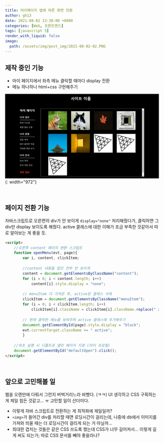```yaml
---
title: 마이페이지 탭에 따른 화면 전환
author: gh13
date: 2021-08-02 13:38:00 +0800
categories: [Web, 프론트엔드]
tags: [javascript 5]
render_with_liquid: false
image:
  path: /assets/img/post_img/2021-08-02-02.PNG
---
```


## 제작 중인 기능

- 마이 페이지에서 좌측 메뉴 클릭할 때마다 display 전환
- 메뉴 하나하나 html+css 구현해주기

![mypage result gif](/assets/img/post_img/2021-08-02-01.gif){: width="972"}

<br/>

## 페이지 전환 기능

자바스크립트로 오른편의 div가 안 보이게 `display="none"` 처리해줬다가, 클릭하면 그 div만 display 보이도록 해줬다. active 클래스에 대한 이해가 조금 부족한 것같아서 따로 알아보는 게 좋을 듯.

```html
<script>
	//오른쪽 content 페이지 변환 스크립트
	function openMenu(evt, page){
		var i, content, clickItem;

		//content 내용들 일단 전부 안 보이게
		content = document.getElementsByClassName("content");
		for (i = 0; i < content.length; i++)
			content[i].style.display = "none";

		// menuItem 다 가져온 후, active된 클래스 삭제
		clickItem = document.getElementsByClassName("menuItem");
		for (i = 0; i < clickItem.length; i++)
			clickItem[i].className = clickItem[i].className.replace(" active", "");

		// 현재 클릭한 메뉴를 보여주며 active 클래스에 추가해주기
		document.getElementById(page).style.display = "block";
		evt.currentTarget.className += " active";
		}

	//최초 실행 시 디폴트로 열린 페이지 지정 (마이 프로필)
	document.getElementById("defaultOpen").click();
</script>
```
<br/>

## 앞으로 고민해볼 일

웹을 오랜만에 다뤄서 그런지 버벅거리느라 바빴다. (ㅋㅋ) UI 생각하고 CSS 구획하는 게 제일 힘든 것같고... ㅠ 고민할 일이 산더미다.

- 이렇게 자바 스크립트로 전환하는 게 최적화에 제일일까?
- `<img>`가 들어간 div를 처리할 때면 로딩시간이 걸리는데, 나중에 db에서 이미지를 가져와 띄울 때는 더 로딩시간이 걸리게 되는 거 아닐까...
- 최대한 겹치는 것들은 같은 CSS 쓰도록 했는데 CSS가 너무 길어져서... 이렇게 길게 써도 되는가; 따로 CSS 문서를 빼야 좋을라나?

